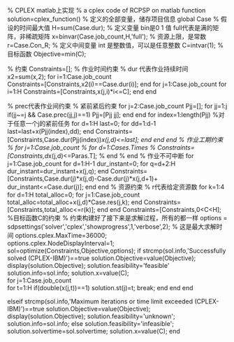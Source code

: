 % CPLEX  matlab上实现
% a cplex code of RCPSP on matlab
function solution=cplex_function()
% 定义的全部变量，储存项目信息
global Case 
% 假设的时间最大值
H=sum(Case.dur);
% 定义变量   bin是0 1 值  full代表是满的矩阵，非稀疏矩阵
x=binvar(Case.job_count,H,'full');
% 资源上限，是常数
r=Case.Con_R;
% 定义中间变量   int 是整数值，可以是任意整数
C=intvar(1);
% 目标函数
Objective=min(C); 

% 约束
Constraints=[];
% 作业时间约束
% dur 代表作业持续时间
x2=sum(x,2);
for i=1:Case.job_count    
    Constraints=[Constraints,x2(i)==Case.dur(i)];
end
for j=1:Case.job_count 
    for i=1:H
        Constraints=[Constraints,x(j,i)*i<=C];
    end
end
    
% prec代表作业间约束 
% 紧前紧后约束
for j=2:Case.job_count
    Pjj=[];
    for jj=1:j
        if(jj~=j && Case.prec(jj,j)==1)
            Pjj=[Pjj jj];
        end
    end
    for index=1:length(Pjj) %对于任意一个j的紧前任务
        for d=1:H
            last=0;
            for dd=1:d-1
                last=last+x(Pjj(index),dd);
            end
            Constraints=[Constraints,Case.dur(Pjj(index))*x(j,d)<=last];
        end
    end
end
% 作业工期约束
% for j=1:Case.job_count
%     for d=1:Cases.Times
%          Constraints=[Constraints,d*x(j,d)<=Paras.T]; 
%     end
% end
% 作业不可中断
for j=1:Case.job_count
    for d=1:H-1
        dur_instant=0;
        for q=d+2:H
            dur_instant=dur_instant+x(j,q);
        end
        Constraints=[Constraints,Case.dur(j)*x(j,d)-Case.dur(j)*x(j,d+1)+ dur_instant<=Case.dur(j)];
    end
end
% 资源约束
% r代表给定资源数
for k=1:4
    for d=1:H
        total_alloc=0;
        for j=1:Case.job_count
            total_alloc=total_alloc+x(j,d)*Case.res(j,k);
        end
         Constraints=[Constraints,total_alloc<=r(k)];
    end
end
Constraints=[Constraints,0<C<H];    %目标函数C的约束
% 约束构建好了接下来是求解过程，所有的都一样
options = sdpsettings('solver','cplex','showprogress',1,'verbose',2);
% 这是最大求解时间
options.cplex.MaxTime=36000;  
options.cplex.NodeDisplayInterval=1;
sol=optimize(Constraints,Objective,options);
if strcmp(sol.info,'Successfully solved (CPLEX-IBM)')==true
    solution.Objective=value(Objective);
    display(solution.Objective);
    solution.feasibility='feasible'
    solution.info=sol.info;
    solution.x=value(C);     
    for j=1:Case.job_count   
         for t=1:H
             if(double(x(j,t))==1)
                 solution.st(j)=t;
                 break;
             end
         end
     end
             
elseif strcmp(sol.info,'Maximum iterations or time limit exceeded (CPLEX-IBM)')==true
    solution.Objective=value(Objective);
    display(solution.Objective);
    solution.feasibility='unknown';
    solution.info=sol.info;
else
    solution.feasibility='infeasible';
    solution.solvertime=sol.solvertime;
    solution.x=value(C);
end
